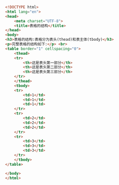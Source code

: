 
<BlogInfo title="23.表格的结构" author="白日梦想猿" pv=0 read_times=0 pre_cost_time=0分30秒 category="html5学习" tag_list="['html5学习']" create_time="2020.07.15 14:13:50" update_time="2020.07.15 14:18:03" />

```html
<!DOCTYPE html>
<html lang="en">
<head>
    <meta charset="UTF-8">
    <title>表格的结构</title>
</head>
<body>
<h3>表格的结构:表格分为表头(thead)和表主体(tbody)</h3>
<p>完整表格的结构如下:</p> <br>
<table border="1" cellspacing="0">
    <thead>
    <tr>
        <th>这是表头第一部分</th>
        <th>这是表头第二部分</th>
        <th>这是表头第三部分</th>
    </tr>
    </thead>
    <tbody>
    <tr>
        <td>1</td>
        <td>1</td>
        <td>1</td>
    </tr>
    <tr>
        <td>2</td>
        <td>2</td>
        <td>2</td>
    </tr>
    <tr>
        <td>3</td>
        <td>3</td>
        <td>3</td>
    </tr>
    </tbody>
</table>

</body>
</html>
```
